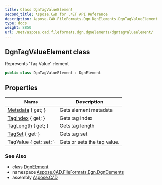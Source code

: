 ```yaml
---
title: Class DgnTagValueElement
second_title: Aspose.CAD for .NET API Reference
description: Aspose.CAD.FileFormats.Dgn.DgnElements.DgnTagValueElement class. Represents Tag Value element
type: docs
weight: 8850
url: /net/aspose.cad.fileformats.dgn.dgnelements/dgntagvalueelement/
---
```

## DgnTagValueElement class

Represents 'Tag Value' element

```csharp
public class DgnTagValueElement : DgnElement
```

## Properties

| Name | Description |
| --- | --- |
| [Metadata](../../aspose.cad.fileformats.dgn.dgnelements/dgnelement/metadata/) { get; } | Gets element metadata |
| [TagIndex](../../aspose.cad.fileformats.dgn.dgnelements/dgntagvalueelement/tagindex/) { get; } | Gets tag index |
| [TagLength](../../aspose.cad.fileformats.dgn.dgnelements/dgntagvalueelement/taglength/) { get; } | Gets tag length |
| [TagSet](../../aspose.cad.fileformats.dgn.dgnelements/dgntagvalueelement/tagset/) { get; } | Gets tag set |
| [TagValue](../../aspose.cad.fileformats.dgn.dgnelements/dgntagvalueelement/tagvalue/) { get; set; } | Gets or sets the tag value. |

### See Also

* class [DgnElement](../dgnelement/)
* namespace [Aspose.CAD.FileFormats.Dgn.DgnElements](../../aspose.cad.fileformats.dgn.dgnelements/)
* assembly [Aspose.CAD](../../)


